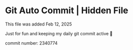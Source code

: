 # Git Auto Commit | Hidden File

This file was added Feb 12, 2025

Just for fun and keeping my daily git commit active 🤪

commit number: 2340774
